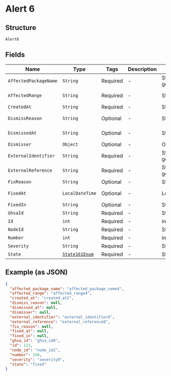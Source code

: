 
# Alert 6

## Structure

`Alert6`

## Fields

| Name | Type | Tags | Description | Getter | Setter |
|  --- | --- | --- | --- | --- | --- |
| `AffectedPackageName` | `String` | Required | - | String getAffectedPackageName() | setAffectedPackageName(String affectedPackageName) |
| `AffectedRange` | `String` | Required | - | String getAffectedRange() | setAffectedRange(String affectedRange) |
| `CreatedAt` | `String` | Required | - | String getCreatedAt() | setCreatedAt(String createdAt) |
| `DismissReason` | `String` | Optional | - | String getDismissReason() | setDismissReason(String dismissReason) |
| `DismissedAt` | `String` | Optional | - | String getDismissedAt() | setDismissedAt(String dismissedAt) |
| `Dismisser` | `Object` | Optional | - | Object getDismisser() | setDismisser(Object dismisser) |
| `ExternalIdentifier` | `String` | Required | - | String getExternalIdentifier() | setExternalIdentifier(String externalIdentifier) |
| `ExternalReference` | `String` | Required | - | String getExternalReference() | setExternalReference(String externalReference) |
| `FixReason` | `String` | Optional | - | String getFixReason() | setFixReason(String fixReason) |
| `FixedAt` | `LocalDateTime` | Optional | - | LocalDateTime getFixedAt() | setFixedAt(LocalDateTime fixedAt) |
| `FixedIn` | `String` | Optional | - | String getFixedIn() | setFixedIn(String fixedIn) |
| `GhsaId` | `String` | Required | - | String getGhsaId() | setGhsaId(String ghsaId) |
| `Id` | `int` | Required | - | int getId() | setId(int id) |
| `NodeId` | `String` | Required | - | String getNodeId() | setNodeId(String nodeId) |
| `Number` | `int` | Required | - | int getNumber() | setNumber(int number) |
| `Severity` | `String` | Required | - | String getSeverity() | setSeverity(String severity) |
| `State` | [`State161Enum`](../../doc/models/state-161-enum.md) | Required | - | State161Enum getState() | setState(State161Enum state) |

## Example (as JSON)

```json
{
  "affected_package_name": "affected_package_name4",
  "affected_range": "affected_range4",
  "created_at": "created_at2",
  "dismiss_reason": null,
  "dismissed_at": null,
  "dismisser": null,
  "external_identifier": "external_identifier8",
  "external_reference": "external_reference8",
  "fix_reason": null,
  "fixed_at": null,
  "fixed_in": null,
  "ghsa_id": "ghsa_id0",
  "id": 112,
  "node_id": "node_id2",
  "number": 158,
  "severity": "severity0",
  "state": "fixed"
}
```

